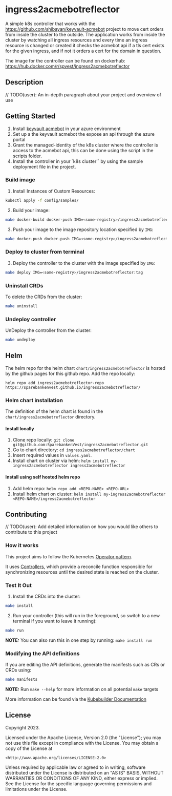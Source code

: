# ingress2acmebotreflector

A simple k8s controller that works with the <https://github.com/shibayan/keyvault-acmebot> project to move cert orders from inside the cluster to the outside.
The application works from inside the cluster by watching all ingress resources and every time an ingress resource is changed or created it checks the acmebot api if a
tls cert exists for the given ingress, and if not it orders a cert for the domain in question.

The image for the controller can be found on dockerhub: <https://hub.docker.com/r/spvest/ingress2acmebotreflector>

## Description

// TODO(user): An in-depth paragraph about your project and overview of use

## Getting Started

1. Install [keyvault acmebot](https://github.com/shibayan/keyvault-acmebot) in your azure environment
2. Set up a the keyvault acmebot the expose an api through the azure portal
3. Grant the managed-identity of the k8s cluster where the controller is access to the acmebot api, this can be done using the script in the scripts folder.
4. Install the controller in your `k8s cluster`` by using the sample deployment file in the project.

### Build image

1. Install Instances of Custom Resources:

```sh
kubectl apply -f config/samples/
```

2. Build your image:

```sh
make docker-build docker-push IMG=<some-registry>/ingress2acmebotreflector:tag
```
3. Push your image to the image repository location specified by `IMG`:

```sh
make docker-push docker-push IMG=<some-registry>/ingress2acmebotreflector:tag
```

### Deploy to cluster from terminal

3. Deploy the controller to the cluster with the image specified by `IMG`:

```sh
make deploy IMG=<some-registry>/ingress2acmebotreflector:tag
```


### Uninstall CRDs

To delete the CRDs from the cluster:

```sh
make uninstall
```

### Undeploy controller

UnDeploy the controller from the cluster:

```sh
make undeploy
```

## Helm
The helm repo for the helm chart `chart/ingress2acmebotreflector` is hosted by the github pages for this github repo. Add the repo locally:
```
helm repo add ingress2acmebotreflector-repo https://sparebankenvest.github.io/ingress2acmebotreflector/
```

### Helm chart installation
The definition of the helm chart is found in the `chart/ingress2acmebotreflector` directory. 
#### Install locally
1. Clone repo locally: `git clone git@github.com:SparebankenVest/ingress2acmebotreflector.git`
2. Go to chart directory: `cd ingress2acmebotreflector/chart`
3. Insert required values in `values.yaml`. 
3. Install chart on cluster via helm: `helm install my-ingress2acmebotreflector ingress2acmebotreflector`
#### Install using self hosted helm repo
1. Add helm repo: `helm repo add <REPO-NAME> <REPO-URL>`
2. Install helm chart on cluster: `helm install my-ingress2acmebotreflector <REPO-NAME>/ingress2acmebotreflector`
## Contributing

// TODO(user): Add detailed information on how you would like others to contribute to this project

### How it works

This project aims to follow the Kubernetes [Operator pattern](https://kubernetes.io/docs/concepts/extend-kubernetes/operator/).

It uses [Controllers](https://kubernetes.io/docs/concepts/architecture/controller/),
which provide a reconcile function responsible for synchronizing resources until the desired state is reached on the cluster.

### Test It Out

1. Install the CRDs into the cluster:

```sh
make install
```

2. Run your controller (this will run in the foreground, so switch to a new terminal if you want to leave it running):

```sh
make run
```

**NOTE:** You can also run this in one step by running: `make install run`

### Modifying the API definitions

If you are editing the API definitions, generate the manifests such as CRs or CRDs using:

```sh
make manifests
```

**NOTE:** Run `make --help` for more information on all potential `make` targets

More information can be found via the [Kubebuilder Documentation](https://book.kubebuilder.io/introduction.html)

## License

Copyright 2023.

Licensed under the Apache License, Version 2.0 (the "License");
you may not use this file except in compliance with the License.
You may obtain a copy of the License at

    <http://www.apache.org/licenses/LICENSE-2.0>

Unless required by applicable law or agreed to in writing, software
distributed under the License is distributed on an "AS IS" BASIS,
WITHOUT WARRANTIES OR CONDITIONS OF ANY KIND, either express or implied.
See the License for the specific language governing permissions and
limitations under the License.